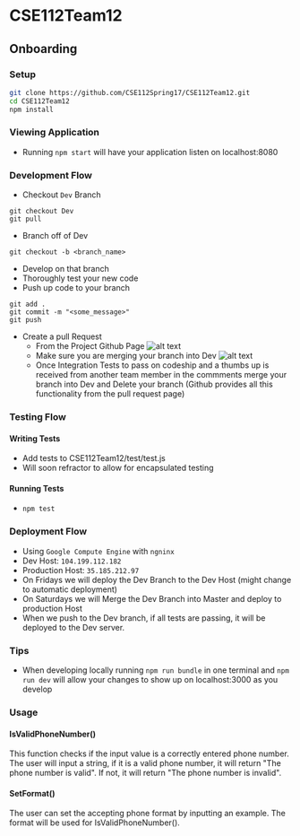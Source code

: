 # CSE112Team12

## Onboarding
### Setup

```bash
git clone https://github.com/CSE112Spring17/CSE112Team12.git
cd CSE112Team12
npm install
```

### Viewing Application

* Running `npm start` will have your application listen on localhost:8080

### Development Flow

* Checkout `Dev` Branch

```
git checkout Dev
git pull
```
* Branch off of Dev

```
git checkout -b <branch_name>
```
* Develop on that branch
* Thoroughly test your new code
* Push up code to your branch

```
git add .
git commit -m "<some_message>"
git push
``` 
* Create a pull Request
	* From the Project Github Page
![alt text](http://i.imgur.com/eNYkKVQ.png "Pull Request Button")
	* Make sure you are merging your branch into Dev
![alt text](http://i.imgur.com/NB0FQuZ.png "Pull Request Button")
	* Once Integration Tests to pass on codeship and a thumbs up is received from another team member in the commments merge your branch into Dev and Delete your branch (Github provides all this functionality from the pull request page)

### Testing Flow

#### Writing Tests
* Add tests to CSE112Team12/test/test.js
* Will soon refractor to allow for encapsulated testing

#### Running Tests
* `npm test`

### Deployment Flow

* Using `Google Compute Engine` with `ngninx`
* Dev Host: `104.199.112.182`
* Production Host: `35.185.212.97`
* On Fridays we will deploy the Dev Branch to the Dev Host (might change to automatic deployment)
* On Saturdays we will Merge the Dev Branch into Master and deploy to production Host
* When we push to the Dev branch, if all tests are passing, it will be deployed to the Dev server.

### Tips

* When developing locally running `npm run bundle` in one terminal and `npm run dev` will allow your changes to show up on localhost:3000 as you develop

### Usage 

#### IsValidPhoneNumber()
This function checks if the input value is a correctly entered phone number.
The user will input a string, if it is a valid phone number, it will return "The phone number is valid". If not, it will return "The phone number is invalid".

#### SetFormat()
The user can set the accepting phone format by inputting an example. The format will be used for IsValidPhoneNumber().
